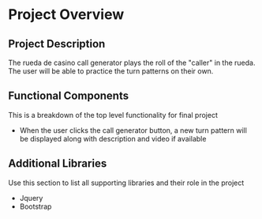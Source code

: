 # Project Overview

## Project Description

The rueda de casino call generator plays the roll of the "caller" in the rueda. The user will be able to practice the turn patterns on their own.

## Functional Components 

This is a breakdown of the top level functionality for final project

* When the user clicks the call generator button, a new turn pattern will be displayed along with description and video if available






<!-- ## Helper Functions
Use this section to document all helper functions. These functions should be versatile enough to be reused in other projects

Function to parse API response and push objects into array and then it's called within another function.


	function parseResults(result){

	    var all_tracks = []; //this is a placeholder for what we want to return

	    //console.log('this is the tracks array',all_tracks)

	    result.forEach(function(row){

	      var onetrack = {

	        title : row.name,

	        artist : row.artists[0].name,

	        album : row.album.name,

	        link : row.preview_url,

	        image : row.album.images[2].url

	      };

	      all_tracks.push(onetrack); //we want to push the object in to the all tracks array

	    });

	    return all_tracks;
	 };
 -->


## Additional Libraries
 Use this section to list all supporting libraries and their role in the project

* Jquery
* Bootstrap


<!-- ## JSON Data Keys
 Use this section to list specific JSON Data Key mappings. 



## jQuery Functional Requirements
 Use this section to list some, but not all, of the jQuery methods discovered while working on this project.
 

## Change Log
 Use this section to document what changes were made and when.

|11/11/16 | Changed project goal... no pressure :)|

|11/19/16 | oauth access token expired so could not get user playlists, switched to get an api response with several track ids.|

|11/19/16 | Added BS thumbnails in HTML and not jquery because I couldn't make it work|

|11/23/16 | Changed how to display songs from BS table to BS modal|


## Issues and Resolutions
 Use this section to list of all issues encountered and their resolution

ERROR: 401 Unauthorized when trying to grab user's playlists using access token. Did not realize access token expires.

RESOLUTION: https://developer.spotify.com/web-api/get-several-tracks/ Grabbed several tracks by ID and got a response that contains an object whose key is tracks and whose value is an array of track objects in JSON format.


**ERROR**: [object%20Object]:1 GET file:///Users/mzy36638/Desktop/GA_JSD/catespinosa.github.io/jsd920_class_repo/projects/final_project/public/[object%20Object] net::ERR_FILE_NOT_FOUND                             
**RESOLUTION**: Needed to target the image URL within the images {} object


 -->





